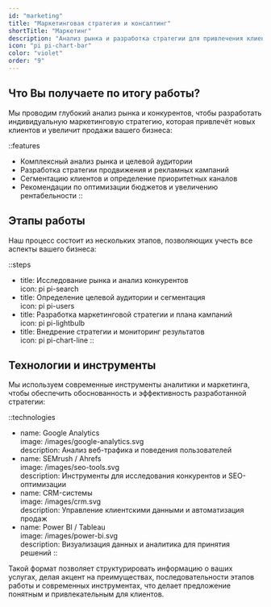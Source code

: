 ```yaml
---
id: "marketing"
title: "Маркетинговая стратегия и консалтинг"
shortTitle: "Маркетинг"
description: "Анализ рынка и разработка стратегии для привлечения клиентов и увеличения продаж"
icon: "pi pi-chart-bar"
color: "violet"
order: "9"
---
```


## Что Вы получаете по итогу работы?

Мы проводим глубокий анализ рынка и конкурентов, чтобы разработать индивидуальную маркетинговую стратегию, которая привлечёт новых клиентов и увеличит продажи вашего бизнеса:

::features
- Комплексный анализ рынка и целевой аудитории  
- Разработка стратегии продвижения и рекламных кампаний  
- Сегментацию клиентов и определение приоритетных каналов  
- Рекомендации по оптимизации бюджетов и увеличению рентабельности
::

## Этапы работы

Наш процесс состоит из нескольких этапов, позволяющих учесть все аспекты вашего бизнеса:

::steps
- title: Исследование рынка и анализ конкурентов  
  icon: pi pi-search
- title: Определение целевой аудитории и сегментация  
  icon: pi pi-users
- title: Разработка маркетинговой стратегии и плана кампаний  
  icon: pi pi-lightbulb
- title: Внедрение стратегии и мониторинг результатов  
  icon: pi pi-chart-line
::

## Технологии и инструменты

Мы используем современные инструменты аналитики и маркетинга, чтобы обеспечить обоснованность и эффективность разработанной стратегии:

::technologies
- name: Google Analytics  
  image: /images/google-analytics.svg  
  description: Анализ веб-трафика и поведения пользователей
- name: SEMrush / Ahrefs  
  image: /images/seo-tools.svg  
  description: Инструменты для исследования конкурентов и SEO-оптимизации
- name: CRM-системы  
  image: /images/crm.svg  
  description: Управление клиентскими данными и автоматизация продаж
- name: Power BI / Tableau  
  image: /images/power-bi.svg  
  description: Визуализация данных и аналитика для принятия решений
::

Такой формат позволяет структурировать информацию о ваших услугах, делая акцент на преимуществах, последовательности этапов работы и современных инструментах, что делает предложение понятным и привлекательным для клиентов.